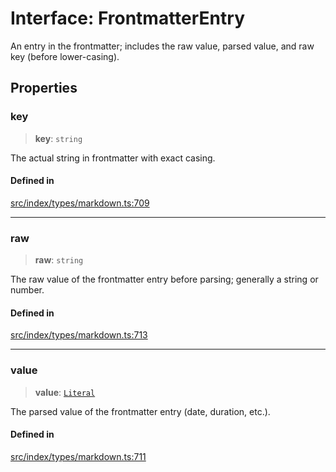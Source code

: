 # Interface: FrontmatterEntry

An entry in the frontmatter; includes the raw value, parsed value, and raw key (before lower-casing).

## Properties

### key

> **key**: `string`

The actual string in frontmatter with exact casing.

#### Defined in

[src/index/types/markdown.ts:709](https://github.com/GamerGirlandCo/datacore/blob/7f32893e5430e552f1b1164e828ac7a411d6e24f/src/index/types/markdown.ts#L709)

***

### raw

> **raw**: `string`

The raw value of the frontmatter entry before parsing; generally a string or number.

#### Defined in

[src/index/types/markdown.ts:713](https://github.com/GamerGirlandCo/datacore/blob/7f32893e5430e552f1b1164e828ac7a411d6e24f/src/index/types/markdown.ts#L713)

***

### value

> **value**: [`Literal`](../../expressions/type-aliases/Literal.md)

The parsed value of the frontmatter entry (date, duration, etc.).

#### Defined in

[src/index/types/markdown.ts:711](https://github.com/GamerGirlandCo/datacore/blob/7f32893e5430e552f1b1164e828ac7a411d6e24f/src/index/types/markdown.ts#L711)
